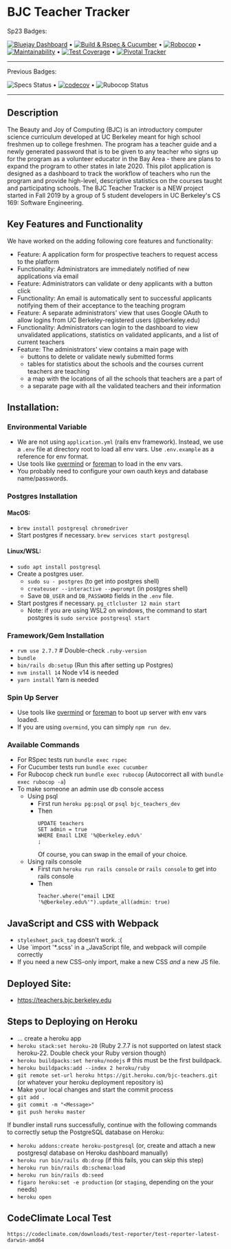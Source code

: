 # BJC Teacher Tracker
Sp23 Badges:

[![Bluejay Dashboard](https://img.shields.io/badge/Bluejay-Dashboard_BJC%20Teacher%20Tracker-blue.svg)](http://dashboard.bluejay.governify.io/dashboard/script/dashboardLoader.js?dashboardURL=https://reporter.bluejay.governify.io/api/v4/dashboards/tpa-CS169L-23-GH-cs169_BJC-Teacher-Tracker/main) •
[![Build & Rspec & Cucumber](https://github.com/cs169/BJC-Teacher-Tracker/actions/workflows/specs.yml/badge.svg)](https://github.com/cs169/BJC-Teacher-Tracker) •
[![Robocop](https://github.com/cs169/BJC-Teacher-Tracker/actions/workflows/rubocop.yml/badge.svg)](https://github.com/cs169/BJC-Teacher-Tracker) •
[![Maintainability](https://api.codeclimate.com/v1/badges/9bedc69e2aa0c0b704cd/maintainability)](https://codeclimate.com/github/cs169/BJC-Teacher-Tracker/maintainability) •
[![Test Coverage](https://api.codeclimate.com/v1/badges/9bedc69e2aa0c0b704cd/test_coverage)](https://codeclimate.com/github/cs169/BJC-Teacher-Tracker/test_coverage) •
[![Pivotal Tracker](https://user-images.githubusercontent.com/67244883/154180887-f803124e-0156-4322-899d-ba475139d60d.png)](https://www.pivotaltracker.com/n/projects/2406982)

---

Previous Badges:

![Specs Status](https://github.com/beautyjoy/BJC-Teacher-Tracker/actions/workflows/specs.yml/badge.svg) •
[![codecov](https://codecov.io/gh/beautyjoy/BJC-Teacher-Tracker/branch/master/graph/badge.svg?token=96PyjKKVzi)](https://codecov.io/gh/beautyjoy/BJC-Teacher-Tracker) • ![Rubocop Status](https://github.com/beautyjoy/BJC-Teacher-Tracker/actions/workflows/rubocop.yml/badge.svg)

---

## Description

The Beauty and Joy of Computing (BJC) is an introductory computer science curriculum developed at UC Berkeley meant for high school freshmen up to college freshmen. The program has a teacher guide and a newly generated password that is to be given to any teacher who signs up for the program as a volunteer educator in the Bay Area - there are plans to expand the program to other states in late 2020. This pilot application is designed as a dashboard to track the workflow of teachers who run the program and provide high-level, descriptive statistics on the courses taught and participating schools. The BJC Teacher Tracker is a NEW project started in Fall 2019 by a group of 5 student developers in UC Berkeley's CS 169: Software Engineering.

## Key Features and Functionality

We have worked on the adding following core features and functionality:

- Feature: A application form for prospective teachers to request access to the platform
- Functionality: Administrators are immediately notified of new applications via email
- Feature: Administrators can validate or deny applicants with a button click
- Functionality: An email is automatically sent to successful applicants notifying them of their acceptance to the teaching program
- Feature: A separate administrators' view that uses Google OAuth to allow logins from UC Berkeley-registered users (@berkeley.edu)
- Functionality: Administrators can login to the dashboard to view unvalidated applications, statistics on validated applicants, and a list of current teachers
- Feature: The administrators' view contains a main page with
  - buttons to delete or validate newly submitted forms
  - tables for statistics about the schools and the courses current teachers are teaching
  - a map with the locations of all the schools that teachers are a part of
  - a separate page with all the validated teachers and their information

## Installation:

### Environmental Variable
* We are not using `application.yml` (rails env framework). Instead, we use a `.env` file at directory root to load all env vars. Use `.env.example` as a reference for env format.
* Use tools like [overmind](https://github.com/DarthSim/overmind) or [foreman](https://github.com/ddollar/foreman) to load in the env vars.
* You probably need to configure your own oauth keys and database name/passwords.

### Postgres Installation

#### MacOS:
* `brew install postgresql chromedriver`
* Start postgres if necessary. `brew services start postgresql`

#### Linux/WSL:
* `sudo apt install postgresql`
* Create a postgres user.
  * `sudo su - postgres` (to get into postgres shell)
  * `createuser --interactive --pwprompt` (in postgres shell)
  * Save `DB_USER` and `DB_PASSWORD` fields in the `.env` file.
* Start postgres if necessary. `pg_ctlcluster 12 main start`
  * Note: if you are using WSL2 on windows, the command to start postgres is `sudo service postgresql start`

### Framework/Gem Installation
* `rvm use 2.7.7` # Double-check `.ruby-version`
* `bundle`
* `bin/rails db:setup` (Run this after setting up Postgres)
* `nvm install 14` Node v14 is needed
* `yarn install` Yarn is needed

### Spin Up Server
* Use tools like [overmind](https://github.com/DarthSim/overmind) or [foreman](https://github.com/ddollar/foreman) to boot up server with env vars loaded.
* If you are using `overmind`, you can simply `npm run dev`.

### Available Commands
- For RSpec tests run `bundle exec rspec`
- For Cucumber tests run `bundle exec cucumber`
- For Rubocop check run `bundle exec rubocop` (Autocorrect all with `bundle exec rubocop -a`)
- To make someone an admin use db console access
  - Using psql
    - First run `heroku pg:psql` or `psql bjc_teachers_dev`
    - Then
      ```
      UPDATE teachers
      SET admin = true
      WHERE Email LIKE '%@berkeley.edu%'
      ;
      ```
      Of course, you can swap in the email of your choice.
  - Using rails console
    - First run `heroku run rails console` or `rails console` to get into rails console
    - Then
      ```
      Teacher.where("email LIKE '%@berkeley.edu%'").update_all(admin: true)
      ```

## JavaScript and CSS with Webpack

* `stylesheet_pack_tag` doesn't work. :(
* Use `import '*.scss' in a _JavaScript file, and webpack will compile correctly
* If you need a new CSS-only import, make a new CSS *and* a new JS file.

## Deployed Site:

- https://teachers.bjc.berkeley.edu

## Steps to Deploying on Heroku

- ... create a heroku app
- `heroku stack:set heroku-20` (Ruby 2.7.7 is not supported on latest stack heroku-22. Double check your Ruby version though)
- `heroku buildpacks:set heroku/nodejs` # this must be the first buildpack.
- `heroku buildpacks:add --index 2 heroku/ruby`
- `git remote set-url heroku https://git.heroku.com/bjc-teachers.git` (or whatever your heroku deployment repository is)
- Make your local changes and start the commit process
- `git add .`
- `git commit -m "<Message>"`
- `git push heroku master`

If bundler install runs successfully, continue with the following commands to correctly setup the PostgreSQL database on Heroku:
- `heroku addons:create heroku-postgresql` (or, create and attach a new postgresql database on Heroku dashboard manually)
- `heroku run bin/rails db:drop` (if this fails, you can skip this step)
- `heroku run bin/rails db:schema:load`
- `heroku run bin/rails db:seed`
- `figaro heroku:set -e production` (or `staging`, depending on the your needs)
- `heroku open`


## CodeClimate Local Test

```
https://codeclimate.com/downloads/test-reporter/test-reporter-latest-darwin-amd64
```
